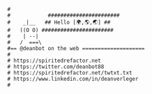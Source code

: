 <!--
### Hi there 👋

**deanbot/deanbot** is a ✨ _special_ ✨ repository because its `README.md` (this file) appears on your GitHub profile.

Here are some ideas to get you started:

- 🔭 I’m currently working on ...
- 🌱 I’m currently learning ...
- 👯 I’m looking to collaborate on ...
- 🤔 I’m looking for help with ...
- 💬 Ask me about ...
- 📫 How to reach me: ...
- 😄 Pronouns: ...
- ⚡ Fun fact: ...
-->
```      
#
#            #######################
#    _|__   ## Hello [🌍,🌎,🌏] ## 
#   ((O O) #######################  
#    | --|                          
#   /  ===\
#== @deanbot on the web ====================
#
# https://spiritedrefactor.net
# https://twitter.com/deanbot88
# https://spiritedrefactor.net/twtxt.txt
# https://www.linkedin.com/in/deanverleger
#
```
